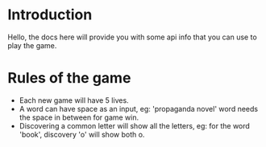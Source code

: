 # Introduction

Hello, the docs here will provide you with some api info that you can use to play the game.

# Rules of the game

- Each new game will have 5 lives.
- A word can have space as an input, eg: 'propaganda novel' word needs the space in between for game win.
- Discovering a common letter will show all the letters, eg: for the word 'book', discovery 'o' will show both o.